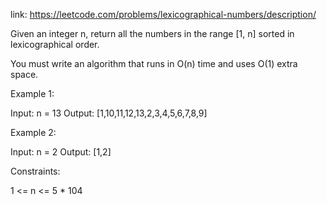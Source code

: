 link: https://leetcode.com/problems/lexicographical-numbers/description/



Given an integer n, return all the numbers in the range [1, n] sorted in lexicographical order.

You must write an algorithm that runs in O(n) time and uses O(1) extra space. 


Example 1:

Input: n = 13
Output: [1,10,11,12,13,2,3,4,5,6,7,8,9]


Example 2:

Input: n = 2
Output: [1,2]
 

Constraints:

1 <= n <= 5 * 104